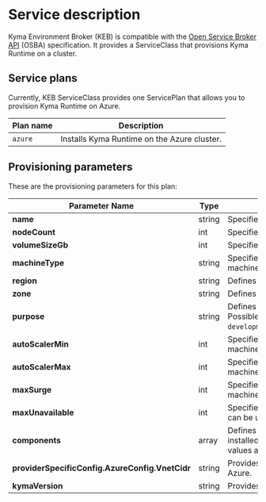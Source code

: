 # Service description

Kyma Environment Broker (KEB) is compatible with the [Open Service Broker API](https://www.openservicebrokerapi.org/) (OSBA) specification. It provides a ServiceClass that provisions Kyma Runtime on a cluster.

## Service plans

Currently, KEB ServiceClass provides one ServicePlan that allows you to provision Kyma Runtime on Azure.

| Plan name | Description |
|-----------|-------------|
| `azure` | Installs Kyma Runtime on the Azure cluster. |

## Provisioning parameters

These are the provisioning parameters for this plan:

| Parameter Name | Type | Description | Required | Default value |
|----------------|-------|-------------|:----------:|---------------|
| **name** | string | Specifies the name of the cluster. | Yes | None |
| **nodeCount** | int | Specifies the number of Nodes in a cluster. | No | `3` |
| **volumeSizeGb** | int | Specifies the size of the root volume. | No | `50` |
| **machineType** | string | Specifies the provider-specific virtual machine type. | No | `Standard_D8_v3` |
| **region** | string | Defines the cluster region. | No | `westeurope` |
| **zone** | string | Defines the cluster zone. | No | None |
| **purpose** | string | Defines the purpose of the created cluster. Possible values are: `development`, `evaluation`, `production`, `testing`. | No | `development` |
| **autoScalerMin** | int | Specifies the minimum number of virtual machines to create. | No | `2` |
| **autoScalerMax** | int | Specifies the maximum number of virtual machines to create. | No | `4` |
| **maxSurge** | int | Specifies the maximum number of virtual machines that are created during an update. | No | `4` |
| **maxUnavailable** | int | Specifies the maximum number of VMs that can be unavailable during an update. | No | `1` |
| **components** | array | Defines optional components that are installed in Kyma Runtime. The possible values are `kiali` and `tracing`. | No | [] |
| **providerSpecificConfig.AzureConfig.VnetCidr** | string | Provides configuration variables specific for Azure. | No | `10.250.0.0/19` |
| **kymaVersion** | string | Provides Kyma version on demand. | No | None |
